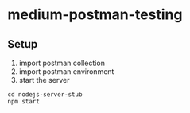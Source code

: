 # medium-postman-testing

## Setup
1. import postman collection 
2. import postman environment
3. start the server 
```
cd nodejs-server-stub
npm start
```